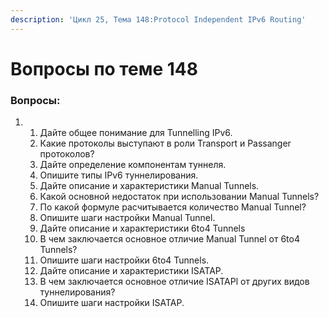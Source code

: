 ```yaml
---
description: 'Цикл 25, Тема 148:Protocol Independent IPv6 Routing'
---
```


# Вопросы по теме 148

### Вопросы:

1. 1. Дайте общее понимание для Tunnelling IPv6.
   2. Какие протоколы выступают в роли Transport и Passanger протоколов?
   3. Дайте определение компонентам туннеля.
   4. Опишите типы IPv6 туннелирования.
   5. Дайте описание и характеристики Manual Tunnels.
   6. Какой основной недостаток при использовании Manual Tunnels?
   7. По какой формуле расчитывается количество Manual Tunnel?
   8. Опишите шаги настройки Manual Tunnel.
   9. Дайте описание и характеристики 6to4 Tunnels
   10. В чем заключается основное отличие Manual Tunnel от 6to4 Tunnels?
   11. Опишите шаги настройки 6to4 Tunnels.
   12. Дайте описание и характеристики ISATAP.
   13. В чем заключается основное отличие ISATAPl от других видов туннелирования?
   14. Опишите шаги настройки ISATAP.

